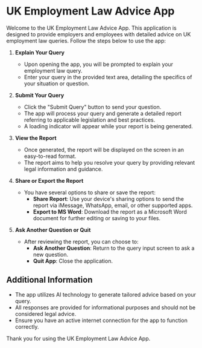 # UK Employment Law Advice App

Welcome to the UK Employment Law Advice App. This application is designed to provide employers and employees with detailed advice on UK employment law queries. Follow the steps below to use the app:

1. **Explain Your Query**
   - Upon opening the app, you will be prompted to explain your employment law query.
   - Enter your query in the provided text area, detailing the specifics of your situation or question.

2. **Submit Your Query**
   - Click the "Submit Query" button to send your question.
   - The app will process your query and generate a detailed report referring to applicable legislation and best practices.
   - A loading indicator will appear while your report is being generated.

3. **View the Report**
   - Once generated, the report will be displayed on the screen in an easy-to-read format.
   - The report aims to help you resolve your query by providing relevant legal information and guidance.

4. **Share or Export the Report**
   - You have several options to share or save the report:
     - **Share Report**: Use your device's sharing options to send the report via iMessage, WhatsApp, email, or other supported apps.
     - **Export to MS Word**: Download the report as a Microsoft Word document for further editing or saving to your files.

5. **Ask Another Question or Quit**
   - After reviewing the report, you can choose to:
     - **Ask Another Question**: Return to the query input screen to ask a new question.
     - **Quit App**: Close the application.

## Additional Information

- The app utilizes AI technology to generate tailored advice based on your query.
- All responses are provided for informational purposes and should not be considered legal advice.
- Ensure you have an active internet connection for the app to function correctly.

Thank you for using the UK Employment Law Advice App.